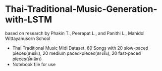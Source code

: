 # Thai-Traditional-Music-Generation-with-LSTM
based on research by Phakin T., Peerapat L., and Panithi L., Mahidol Wittayanusorn School
 - Thai Traditional Music Midi Dataset. 60 Songs with 20 slow-paced pieces(สามชั้น), 20 medium paced-pieces(สองชั้น), 20 fast-paced pieces(ชั้นเดียว)
 - Notebook file for use
